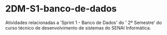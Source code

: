 # 2DM-S1-banco-de-dados
Atividades relacionadas a 'Sprint 1 - Banco de Dados' do ' 2º Semestre' do curso técnico de desenvolvimento de sistemas do SENAI Informática.
